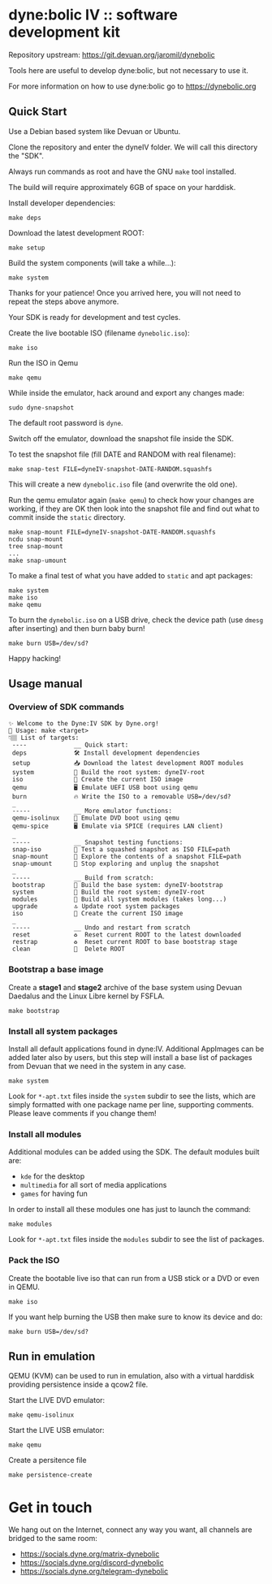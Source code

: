 # dyne:bolic IV :: software development kit

Repository upstream: https://git.devuan.org/jaromil/dynebolic

Tools here are useful to develop dyne:bolic, but not necessary to use it.

For more information on how to use dyne:bolic go to https://dynebolic.org

## Quick Start

Use a Debian based system like Devuan or Ubuntu.

Clone the repository and enter the dyneIV folder. We will call this directory the "SDK".

Always run commands as root and have the GNU `make` tool installed.

The build will require approximately 6GB of space on your harddisk.

Install developer dependencies:
```
make deps
```

Download the latest development ROOT: 
```
make setup
```

Build the system components (will take a while...):
```
make system
```

Thanks for your patience! Once you arrived here, you will not need to repeat the steps above anymore.

Your SDK is ready for development and test cycles.

Create the live bootable ISO (filename `dynebolic.iso`):
```
make iso
```

Run the ISO in Qemu
```
make qemu
```

While inside the emulator, hack around and export any changes made:
```
sudo dyne-snapshot
```
The default root password is `dyne`.

Switch off the emulator, download the snapshot file inside the SDK.

To test the snapshot file (fill DATE and RANDOM with real filename):
```
make snap-test FILE=dyneIV-snapshot-DATE-RANDOM.squashfs
```

This will create a new `dynebolic.iso` file (and overwrite the old one). 

Run the qemu emulator again (`make qemu`) to check how your changes are working, if they are OK then look into the snapshot file and find out what to commit inside the `static` directory.

```
make snap-mount FILE=dyneIV-snapshot-DATE-RANDOM.squashfs
ncdu snap-mount
tree snap-mount
...
make snap-umount
```

To make a final test of what you have added to `static` and apt packages:
```
make system
make iso
make qemu
```

To burn the `dynebolic.iso` on a USB drive, check the device path (use `dmesg` after inserting) and then burn baby burn! 
```
make burn USB=/dev/sd?                                                       
```

Happy hacking!

## Usage manual

### Overview of SDK commands

```
✨ Welcome to the Dyne:IV SDK by Dyne.org!
🛟 Usage: make <target>
👇🏽 List of targets:
 ----             __ Quick start:
 deps             🛠️ Install development dependencies
 setup            📥 Download the latest development ROOT modules
 system           🗿 Build the root system: dyneIV-root
 iso              🏁 Create the current ISO image
 qemu             🖥️ Emulate UEFI USB boot using qemu
 burn             🔥 Write the ISO to a removable USB=/dev/sd?
 _               
 -----            __ More emulator functions:
 qemu-isolinux    📀 Emulate DVD boot using qemu
 qemu-spice       🖥️ Emulate via SPICE (requires LAN client)
 _               
 -----            __ Snapshot testing functions:
 snap-iso         🧨 Test a squashed snapshot as ISO FILE=path
 snap-mount       👀 Explore the contents of a snapshot FILE=path
 snap-umount      🔌 Stop exploring and unplug the snapshot
 _               
 -----            __ Build from scratch:
 bootstrap        🚀 Build the base system: dyneIV-bootstrap
 system           🗿 Build the root system: dyneIV-root
 modules          🧩 Build all system modules (takes long...)
 upgrade          🔝 Update root system packages
 iso              🏁 Create the current ISO image
 _               
 -----            __ Undo and restart from scratch
 reset            ♻️  Reset current ROOT to the latest downloaded
 restrap          ♻️  Reset current ROOT to base bootstrap stage
 clean            🧹  Delete ROOT
```

### Bootstrap a base image

Create a **stage1** and **stage2** archive of the base system using Devuan Daedalus and the Linux Libre kernel by FSFLA.

```
make bootstrap
```

### Install all system packages

Install all default applications found in dyne:IV. Additional AppImages can be added later also by users, but this step will install a base list of packages from Devuan that we need in the system in any case.

```
make system
```

Look for `*-apt.txt` files inside the `system` subdir to see the lists, which are simply formatted with one package name per line, supporting comments. Please leave comments if you change them!

### Install all modules

Additional modules can be added using the SDK. The default modules built are:

- `kde` for the desktop
- `multimedia` for all sort of media applications
- `games` for having fun

In order to install all these modules one has just to launch the command:
```
make modules
```

Look for `*-apt.txt` files inside the `modules` subdir to see the list of packages.

### Pack the ISO

Create the bootable live iso that can run from a USB stick or a DVD or even in QEMU.

```
make iso
```

If you want help burning the USB then make sure to know its device and do:
```
make burn USB=/dev/sd?
```

## Run in emulation

QEMU (KVM) can be used to run in emulation, also with a virtual harddisk providing persistence inside a qcow2 file.

Start the LIVE DVD emulator:
```
make qemu-isolinux
```

Start the LIVE USB emulator:
```
make qemu
```

Create a persitence file
```
make persistence-create
```

# Get in touch

We hang out on the Internet, connect any way you want, all channels
are bridged to the same room:

- https://socials.dyne.org/matrix-dynebolic
- https://socials.dyne.org/discord-dynebolic
- https://socials.dyne.org/telegram-dynebolic
